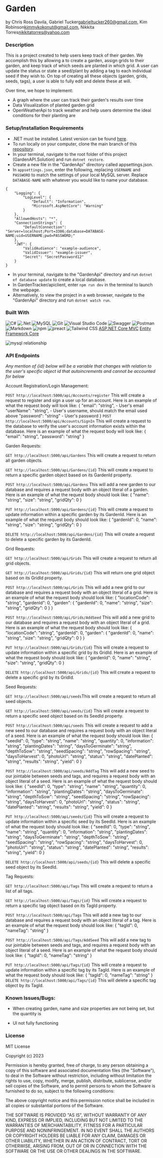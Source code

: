 # Garden 
by Chris Ross Davila, Gabriel Tucker<gabrieltucker260@gmail.com>, Kim Robinson<kimmykokonut@gmail.com>, Nikkita Torres<nikkitatorres@yahoo.com>

### Description

This is a project created to help users keep track of their garden. We accomplish this by allowing a to create a garden, assign grids to their garden, and keep track of which seeds are planted in which grid. A user can update the status or state a seed/plant by adding a tag to each individual seed if they wish to. On top of creating all these objects (garden, grids, seeds, tags), a user is able to fully edit and delete these at will.

Over time, we hope to implement:
- A graph where the user can track their garden's results over time
- Data Visualization of planted garden grid
- OpenWeatherApi to track weather and help users determine the ideal conditions for their planting are

### Setup/Installation Requirements

* .NET must be installed. Latest version can be found [here](https://dotnet.microsoft.com/en-us/).
* To run locally on your computer, clone the main branch of this [repository](https://github.com/Gabe9T/GardenTracker).
* In your terminal, navigate to the root folder of this project (GardenAPI.Solution) and run `dotnet restore`.
* Create a new file in the "GardenApi" directory called appsettings.json.
* In `appsettings.json`, enter the following, replacing `USERNAME` and `PASSWORD` to match the settings of your local MySQL server. Replace `DATABASE-NAME` with whatever you would like to name your database.
  
```
{
    "Logging": {
        "LogLevel": {
            "Default": "Information",
            "Microsoft.AspNetCore": "Warning"
        }
    },
    "AllowedHosts": "*",
    "ConnectionStrings": {
        "DefaultConnection": "Server=localhost;Port=3306;database=DATABASE-NAME;uid=USERNAME;pwd=PASSWORD;"
    },
    "JWT": {
        "ValidAudience": "example-audience",
        "ValidIssuer": "example-issuer",
        "Secret": "SecretPassword12"
    }
}
```
* In your terminal, navigate to the "GardenApi" directory and run `dotnet ef database update` to create a local database.
* In GardenTracker/apiclient, enter `npm run dev` in the terminal to launch the webpage.
* Alternatively, to view the project in a web browser, navigate to the "GardenApi" directory and run `dotnet watch run`.

### Built With
![C#](https://img.shields.io/badge/c%23-%23239120.svg?style=for-the-badge&logo=c-sharp&logoColor=white)
![.Net](https://img.shields.io/badge/.NET-5C2D91?style=for-the-badge&logo=.net&logoColor=white)
![MySQL](https://img.shields.io/badge/mysql-%2300f.svg?style=for-the-badge&logo=mysql&logoColor=white)
![Git](https://img.shields.io/badge/git-%23F05033.svg?style=for-the-badge&logo=git&logoColor=white)
![Visual Studio Code](https://img.shields.io/badge/Visual%20Studio%20Code-0078d7.svg?style=for-the-badge&logo=visual-studio-code&logoColor=white)
![Swagger](https://img.shields.io/badge/-Swagger-%23Clojure?style=for-the-badge&logo=swagger&logoColor=white)
![Postman](https://img.shields.io/badge/Postman-FF6C37?style=for-the-badge&logo=postman&logoColor=white)
![Markdown](https://img.shields.io/badge/Markdown-000000?style=for-the-badge&logo=markdown&logoColor=white)
![npm](https://img.shields.io/badge/npm-CB3837?style=for-the-badge&logo=npm&logoColor=white)
![preact](https://preactjs.com/)
![Tailwind CSS](https://img.shields.io/badge/Tailwind_CSS-38B2AC?style=for-the-badge&logo=tailwind-css&logoColor=white)
[ASP.NET Core MVC](https://docs.microsoft.com/en-us/aspnet/core/mvc/overview?view=aspnetcore-3.1)
[Entity Framework Core](https://docs.microsoft.com/en-us/ef/core/)

![mysql relationship](./GardenAPI.Solution/GardenApi/wwwroot/img/models.png)


### API Endpoints
*Any mention of {id} below will be a variable that changes with relation to the user's specific object id that autoincrements and cannot be accounted for below*

Account Registration/Login Management:

`POST http://localhost:5000/api/Accounts/register` This will create a request to register and sign a user up for an account.
Here is an example of what the request body will look like:
{
  "email": "string", - User's email
  "userName": "string", - User's username, should match the email used above
  "password": "string" - User's password
}
`POST http://localhost:5000/api/Accounts/SignIn` This will create a request to the database to verify the user's account information exists within the database.
Here is an example of what the request body will look like:
{
  "email": "string",
  "password": "string"
}

Garden Requests:

`GET http://localhost:5000/api/Gardens` This will create a request to return all garden objects.

`GET http://localhost:5000/api/Gardens/{id}` This will create a request to return a specific garden object based on its GardenId property.

`POST http://localhost:5000/api/Gardens` This will add a new garden to our database and requires a request body with an object literal of a garden.
Here is an example of what the request body should look like:
{
  "name": "string",
  "size": "string",
  "gridQty": 0
}

`PUT http://localhost:5000/api/Gardens/{id}` This will create a request to update information within a specific garden by its GardenId.
Here is an example of what the request body should look like:
{
  "gardenId": 0,
  "name": "string",
  "size": "string",
  "gridQty": 0
}

`DELETE http://localhost:5000/api/Gardens/{id}` This will create a request to delete a specific garden by its GardenId.

Grid Requests:

`GET http://localhost:5000/api/Grids` This will create a request to return all grid objects.

`GET http://localhost:5000/api/Grids/{id}` This will return one grid object based on its GridId property.

`POST http://localhost:5000/api/Grids` This will add a new grid to our database and requires a request body with an object literal of a grid.
Here is an example of what the request body should look like:
{
  "locationCode": "string",
  "gardenId": 0,
  "garden": {
    "gardenId": 0,
    "name": "string",
    "size": "string",
    "gridQty": 0
  }
}

`POST http://localhost:5000/api/Grids/AddSeed` This will add a new grid to our database and requires a request body with an object literal of a grid.
Here is an example of what the request body should look like:
{
  "locationCode": "string",
  "gardenId": 0,
  "garden": {
    "gardenId": 0,
    "name": "string",
    "size": "string",
    "gridQty": 0
  }
}

`PUT http://localhost:5000/api/Grids/{id}` This will create a request to update information within a specific grid by its GridId.
Here is an example of what the request body should look like:
{
  "gardenId": 0,
  "name": "string",
  "size": "string",
  "gridQty": 0
}


`DELETE http://localhost:5000/api/Grids/{id}` This will create a request to delete a specific grid by its GridId.

Seed Requests:

`GET http://localhost:5000/api/seeds`This will create a request to return all seed objects.

`GET http://localhost:5000/api/seeds/{id}` This will create a request to return a specific seed object based on its SeedId property.

`POST http://localhost:5000/api/seeds` This will create a request to add a new seed to our database and requires a request body with an object literal of a seed.
Here is an example of what the request body should look like:
{
  "seedId": 0,
  "type": "string",
  "name": "string",
  "quantity": 0,
  "information": "string",
  "plantingDates": "string",
  "daysToGerminate": "string",
  "depthToSow": "string",
  "seedSpacing": "string",
  "rowSpacing": "string",
  "daysToHarvest": 0,
  "photoUrl": "string",
  "status": "string",
  "datePlanted": "string",
  "results": "string",
  "yield": 0
}

`POST http://localhost:5000/api/seeds/AddTag` This will add a new seed to our jointable between seeds and tags, and requires a request body with an object literal of a seed.
Here is an example of what the request body should look like:
{
  "seedId": 0,
  "type": "string",
  "name": "string",
  "quantity": 0,
  "information": "string",
  "plantingDates": "string",
  "daysToGerminate": "string",
  "depthToSow": "string",
  "seedSpacing": "string",
  "rowSpacing": "string",
  "daysToHarvest": 0,
  "photoUrl": "string",
  "status": "string",
  "datePlanted": "string",
  "results": "string",
  "yield": 0
}

`PUT http://localhost:5000/api/seeds/{id}` This will create a request to update information within a specific seed by its SeedId.
Here is an example of what the request body should look like:
{
  "seedId": 0,
  "type": "string",
  "name": "string",
  "quantity": 0,
  "information": "string",
  "plantingDates": "string",
  "daysToGerminate": "string",
  "depthToSow": "string",
  "seedSpacing": "string",
  "rowSpacing": "string",
  "daysToHarvest": 0,
  "photoUrl": "string",
  "status": "string",
  "datePlanted": "string",
  "results": "string",
  "yield": 0
}

`DELETE http://localhost:5000/api/seeds/{id}` This will delete a specific seed object by its SeedId.

Tag Requests:

`GET http://localhost:5000/api/Tags` This will create a request to return a list of all tags.

`GET http://localhost:5000/api/Tags/{id}` This will create a request to return a specific tag object based on its TagId property.

`POST http://localhost:5000/api/Tags` This will add a new tag to our database and requires a request body with an object literal of a tag.
Here is an example of what the request body should look like:
{
  "tagId": 0,
  "nameTag": "string"
}

`POST http://localhost:5000/api/Tags/AddSeed` This will add a new tag to our jointable between seeds and tags, and requires a request body with an object literal of a seed.
Here is an example of what the request body should look like:
{
  "tagId": 0,
  "nameTag": "string"
}

`PUT http://localhost:5000/api/Tags/{id}` This will create a request to update information within a specific tag by its TagId.
Here is an example of what the request body should look like:
{
  "tagId": 0,
  "nameTag": "string"
}
`DELETE http://localhost:5000/api/Tags/{id}` This will delete a specific tag object by its TagId.

### Known Issues/Bugs:

* When creating garden, name and size properties are not being set, but the quantity is

* UI not fully functioning

### License
MIT License

Copyright (c) 2023

Permission is hereby granted, free of charge, to any person obtaining a copy of this software and associated documentation files (the "Software"), to deal in the Software without restriction, including without limitation the rights to use, copy, modify, merge, publish, distribute, sublicense, and/or sell copies of the Software, and to permit persons to whom the Software is furnished to do so, subject to the following conditions:

The above copyright notice and this permission notice shall be included in all copies or substantial portions of the Software.

THE SOFTWARE IS PROVIDED "AS IS", WITHOUT WARRANTY OF ANY KIND, EXPRESS OR IMPLIED, INCLUDING BUT NOT LIMITED TO THE WARRANTIES OF MERCHANTABILITY, FITNESS FOR A PARTICULAR PURPOSE AND NONINFRINGEMENT. IN NO EVENT SHALL THE AUTHORS OR COPYRIGHT HOLDERS BE LIABLE FOR ANY CLAIM, DAMAGES OR OTHER LIABILITY, WHETHER IN AN ACTION OF CONTRACT, TORT OR OTHERWISE, ARISING FROM, OUT OF OR IN CONNECTION WITH THE SOFTWARE OR THE USE OR OTHER DEALINGS IN THE SOFTWARE.
